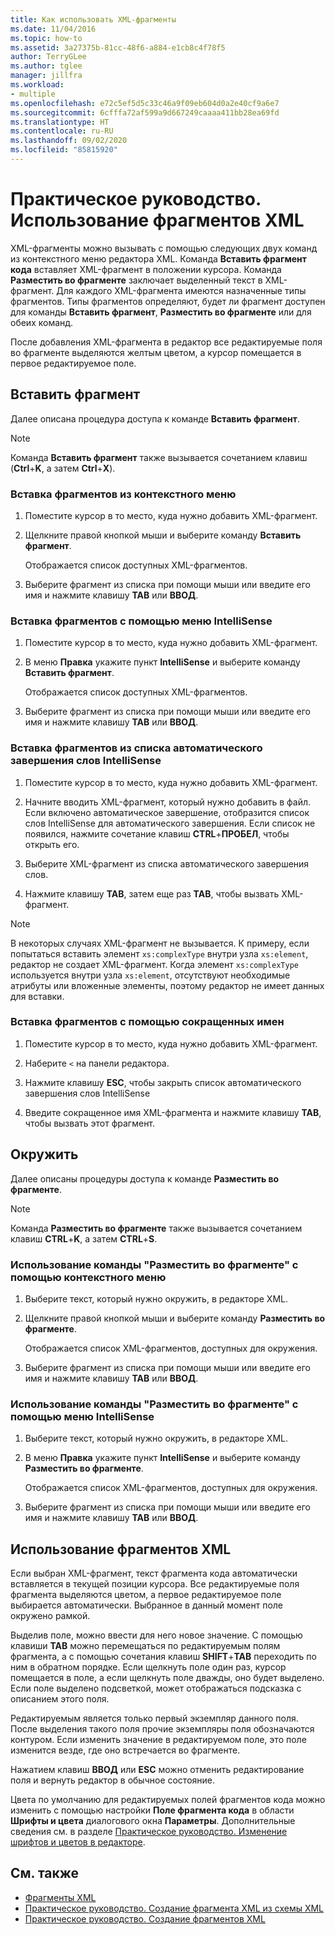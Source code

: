 ```yaml
---
title: Как использовать XML-фрагменты
ms.date: 11/04/2016
ms.topic: how-to
ms.assetid: 3a27375b-81cc-48f6-a884-e1cb8c4f78f5
author: TerryGLee
ms.author: tglee
manager: jillfra
ms.workload:
- multiple
ms.openlocfilehash: e72c5ef5d5c33c46a9f09eb604d0a2e40cf9a6e7
ms.sourcegitcommit: 6cfffa72af599a9d667249caaaa411bb28ea69fd
ms.translationtype: HT
ms.contentlocale: ru-RU
ms.lasthandoff: 09/02/2020
ms.locfileid: "85815920"
---
```

# <a name="how-to-use-xml-snippets"></a>Практическое руководство. Использование фрагментов XML

XML-фрагменты можно вызывать с помощью следующих двух команд из контекстного меню редактора XML. Команда **Вставить фрагмент кода** вставляет XML-фрагмент в положении курсора. Команда **Разместить во фрагменте** заключает выделенный текст в XML-фрагмент. Для каждого XML-фрагмента имеются назначенные типы фрагментов. Типы фрагментов определяют, будет ли фрагмент доступен для команды **Вставить фрагмент**, **Разместить во фрагменте** или для обеих команд.

После добавления XML-фрагмента в редактор все редактируемые поля во фрагменте выделяются желтым цветом, а курсор помещается в первое редактируемое поле.

## <a name="insert-snippet"></a>Вставить фрагмент

Далее описана процедура доступа к команде **Вставить фрагмент**.

> [!NOTE]
> Команда **Вставить фрагмент** также вызывается сочетанием клавиш (**Ctrl**+**K**, а затем **Ctrl**+**X**).

### <a name="to-insert-snippets-from-the-shortcut-menu"></a>Вставка фрагментов из контекстного меню

1. Поместите курсор в то место, куда нужно добавить XML-фрагмент.

2. Щелкните правой кнопкой мыши и выберите команду **Вставить фрагмент**.

   Отображается список доступных XML-фрагментов.

3. Выберите фрагмент из списка при помощи мыши или введите его имя и нажмите клавишу **TAB** или **ВВОД**.

### <a name="to-insert-snippets-using-the-intellisense-menu"></a>Вставка фрагментов с помощью меню IntelliSense

1. Поместите курсор в то место, куда нужно добавить XML-фрагмент.

2. В меню **Правка** укажите пункт **IntelliSense** и выберите команду **Вставить фрагмент**.

   Отображается список доступных XML-фрагментов.

3. Выберите фрагмент из списка при помощи мыши или введите его имя и нажмите клавишу **TAB** или **ВВОД**.

### <a name="to-insert-snippets-through-the-intellisense-complete-word-list"></a>Вставка фрагментов из списка автоматического завершения слов IntelliSense

1. Поместите курсор в то место, куда нужно добавить XML-фрагмент.

2. Начните вводить XML-фрагмент, который нужно добавить в файл. Если включено автоматическое завершение, отобразится список слов IntelliSense для автоматического завершения. Если список не появился, нажмите сочетание клавиш **CTRL**+**ПРОБЕЛ**, чтобы открыть его.

3. Выберите XML-фрагмент из списка автоматического завершения слов.

4. Нажмите клавишу **TAB**, затем еще раз **TAB**, чтобы вызвать XML-фрагмент.

> [!NOTE]
> В некоторых случаях XML-фрагмент не вызывается. К примеру, если попытаться вставить элемент `xs:complexType` внутри узла `xs:element`, редактор не создает XML-фрагмент. Когда элемент `xs:complexType` используется внутри узла `xs:element`, отсутствуют необходимые атрибуты или вложенные элементы, поэтому редактор не имеет данных для вставки.

### <a name="to-insert-snippets-using-the-shortcut-name"></a>Вставка фрагментов с помощью сокращенных имен

1. Поместите курсор в то место, куда нужно добавить XML-фрагмент.

2. Наберите `<` на панели редактора.

3. Нажмите клавишу **ESC**, чтобы закрыть список автоматического завершения слов IntelliSense

4. Введите сокращенное имя XML-фрагмента и нажмите клавишу **TAB**, чтобы вызвать этот фрагмент.

## <a name="surround-with"></a>Окружить

Далее описаны процедуры доступа к команде **Разместить во фрагменте**.

> [!NOTE]
> Команда **Разместить во фрагменте** также вызывается сочетанием клавиш **CTRL**+**K**, а затем **CTRL**+**S**.

### <a name="to-use-surround-with-from-the-context-menu"></a>Использование команды "Разместить во фрагменте" с помощью контекстного меню

1. Выберите текст, который нужно окружить, в редакторе XML.

2. Щелкните правой кнопкой мыши и выберите команду **Разместить во фрагменте**.

   Отображается список XML-фрагментов, доступных для окружения.

3. Выберите фрагмент из списка при помощи мыши или введите его имя и нажмите клавишу **TAB** или **ВВОД**.

### <a name="to-use-surround-with-from-the-intellisense-menu"></a>Использование команды "Разместить во фрагменте" с помощью меню IntelliSense

1. Выберите текст, который нужно окружить, в редакторе XML.

2. В меню **Правка** укажите пункт **IntelliSense** и выберите команду **Разместить во фрагменте**.

   Отображается список XML-фрагментов, доступных для окружения.

3. Выберите фрагмент из списка при помощи мыши или введите его имя и нажмите клавишу **TAB** или **ВВОД**.

## <a name="use-xml-snippets"></a>Использование фрагментов XML

Если выбран XML-фрагмент, текст фрагмента кода автоматически вставляется в текущей позиции курсора. Все редактируемые поля фрагмента выделяются цветом, а первое редактируемое поле выбирается автоматически. Выбранное в данный момент поле окружено рамкой.

Выделив поле, можно ввести для него новое значение. С помощью клавиши **TAB** можно перемещаться по редактируемым полям фрагмента, а с помощью сочетания клавиш **SHIFT**+**TAB** переходить по ним в обратном порядке. Если щелкнуть поле один раз, курсор помещается в поле, а если щелкнуть поле дважды, оно будет выделено. Если поле выделено подсветкой, может отображаться подсказка с описанием этого поля.

Редактируемым является только первый экземпляр данного поля. После выделения такого поля прочие экземпляры поля обозначаются контуром. Если изменить значение в редактируемом поле, это поле изменится везде, где оно встречается во фрагменте.

Нажатием клавиш **ВВОД** или **ESC** можно отменить редактирование поля и вернуть редактор в обычное состояние.

Цвета по умолчанию для редактируемых полей фрагментов кода можно изменить с помощью настройки **Поле фрагмента кода** в области **Шрифты и цвета** диалогового окна **Параметры**. Дополнительные сведения см. в разделе [Практическое руководство. Изменение шрифтов и цветов в редакторе](../ide/reference/how-to-change-fonts-and-colors-in-the-editor.md).

## <a name="see-also"></a>См. также

- [Фрагменты XML](../xml-tools/xml-snippets.md)
- [Практическое руководство. Создание фрагмента XML из схемы XML](../xml-tools/how-to-generate-an-xml-snippet-from-an-xml-schema.md)
- [Практическое руководство. Создание фрагментов XML](../xml-tools/how-to-create-xml-snippets.md)
